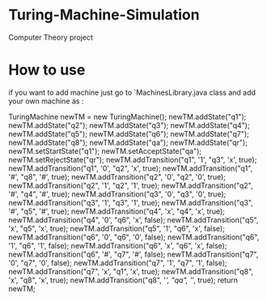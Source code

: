 # Turing-Machine-Simulation
Computer Theory project 

# How to use 
if you want to add machine just go to `MachinesLibrary.java class
and add your own machine as :

TuringMachine newTM = new TuringMachine();
		newTM.addState("q1");
		newTM.addState("q2");
		newTM.addState("q3");
		newTM.addState("q4");
		newTM.addState("q5");
		newTM.addState("q6");
		newTM.addState("q7");
		newTM.addState("q8");
		newTM.addState("qa");
		newTM.addState("qr");
		newTM.setStartState("q1");
		newTM.setAcceptState("qa");
		newTM.setRejectState("qr");
		newTM.addTransition("q1", '1', "q3", 'x', true);
		newTM.addTransition("q1", '0', "q2", 'x', true);
		newTM.addTransition("q1", '#', "q8", '#', true);
		newTM.addTransition("q2", '0', "q2", '0', true);
		newTM.addTransition("q2", '1', "q2", '1', true);
		newTM.addTransition("q2", '#', "q4", '#', true);
		newTM.addTransition("q3", '0', "q3", '0', true);
		newTM.addTransition("q3", '1', "q3", '1', true);
		newTM.addTransition("q3", '#', "q5", '#', true);
		newTM.addTransition("q4", 'x', "q4", 'x', true);
		newTM.addTransition("q4", '0', "q6", 'x', false);
		newTM.addTransition("q5", 'x', "q5", 'x', true);
		newTM.addTransition("q5", '1', "q6", 'x', false);
		newTM.addTransition("q6", '0', "q6", '0', false);
		newTM.addTransition("q6", '1', "q6", '1', false);
		newTM.addTransition("q6", 'x', "q6", 'x', false);
		newTM.addTransition("q6", '#', "q7", '#', false);
		newTM.addTransition("q7", '0', "q7", '0', false);
		newTM.addTransition("q7", '1', "q7", '1', false);
		newTM.addTransition("q7", 'x', "q1", 'x', true);
		newTM.addTransition("q8", 'x', "q8", 'x', true);
		newTM.addTransition("q8", '_', "qa", '_', true);
		return newTM;
